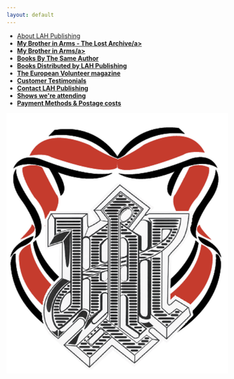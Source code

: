```yaml
---
layout: default
---
```


<nav>
  <ul class="over">
    <li><a href="./about.html">About LAH Publishing</a></li>
    <li><a href="./kurt2.html"><b>My Brother in Arms - The Lost Archive</<b>/a></li>
    <li><a href="./kurt.html"><b>My Brother in Arms</<b>/a></li>
    <li><a href="./books.html">Books By The Same Author</a></li>
    <li><a href="./published.html">Books Distributed by LAH Publishing</a></li>
    <li><a href="./europeanvolunteer.html">The European Volunteer magazine</a></li>
    <li><a href="./testimonials.html">Customer Testimonials</a></li>
    <li><a href="./contact.html">Contact LAH Publishing</a></li>
    <li><a href="./shows.html">Shows we're attending </a></li>
    <li><a href="./payment&postage.html">Payment Methods &amp; Postage costs </a></li>
  </ul>
</nav>

<div id="logo">
  <img src="./assets/logo.png">
</div>
